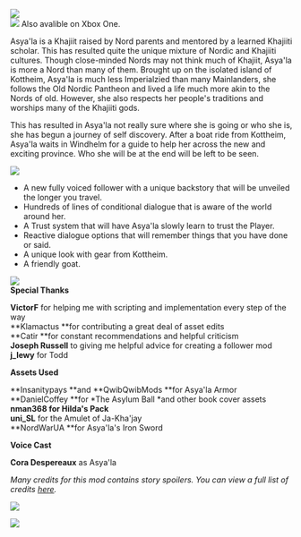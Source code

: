 ![](https://raw.githubusercontent.com/PierreDespereaux/PierreDespereaux/master/assets/images/banners/Asyala%20Banner.png)\
![](https://raw.githubusercontent.com/PierreDespereaux/PierreDespereaux/master/assets/images/Xbox%20Tiny.png) Also avalible on Xbox One.

Asya'la is a Khajiit raised by Nord parents and mentored by a learned Khajiiti scholar. This has resulted quite the unique mixture of Nordic and Khajiiti cultures. Though close-minded Nords may not think much of Khajiit, Asya'la is more a Nord than many of them. Brought up on the isolated island of Kottheim, Asya'la is much less Imperialzied than many Mainlanders, she follows the Old Nordic Pantheon and lived a life much more akin to the Nords of old. However, she also respects her people's traditions and worships many of the Khajiiti gods.

This has resulted in Asya'la not really sure where she is going or who she is, she has begun a journey of self discovery. After a boat ride from Kottheim, Asya'la waits in Windhelm for a guide to help her across the new and exciting province. Who she will be at the end will be left to be seen.

![](https://raw.githubusercontent.com/PierreDespereaux/PierreDespereaux/master/assets/images/banners/Features.png)

-   A new fully voiced follower with a unique backstory that will be unveiled the longer you travel.
-   Hundreds of lines of conditional dialogue that is aware of the world around her.
-   A Trust system that will have Asya'la slowly learn to trust the Player.
-   Reactive dialogue options that will remember things that you have done or said.
-   A unique look with gear from Kottheim.
-   A friendly goat.
 
![](https://raw.githubusercontent.com/PierreDespereaux/PierreDespereaux/master/assets/images/banners/Credits.png)\
**Special Thanks**

**VictorF** for helping me with scripting and implementation every step of the way\
**Klamactus **for contributing a great deal of asset edits\
**Catir **for constant recommendations and helpful criticism\
**Joseph Russell** to giving me helpful advice for creating a follower mod\
**j_lewy** for Todd

**Assets Used**

**Insanitypays **and **QwibQwibMods **for Asya'la Armor\
**DanielCoffey **for *The Asylum Ball *and other book cover assets\
**nman368 **for Hilda's Pack**\
uni_SL** for the Amulet of Ja-Kha'jay\
**NordWarUA **for Asya'la's Iron Sword

**Voice Cast**

**Cora Despereaux** as Asya'la

*Many credits for this mod contains story spoilers. You can view a full list of credits [here](https://www.nexusmods.com/skyrimspecialedition/articles/2829).*

![](https://raw.githubusercontent.com/PierreDespereaux/PierreDespereaux/master/assets/images/banners/My%20Mods.png)

[![](https://raw.githubusercontent.com/PierreDespereaux/PierreDespereaux/master/assets/images/banners/Master.png)](https://www.nexusmods.com/users/61720101)

